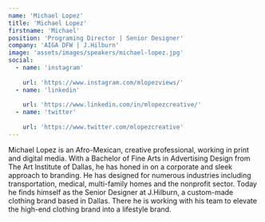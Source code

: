 ```yaml
---
name: 'Michael Lopez'
title: 'Michael Lopez'
firstname: 'Michael'
position: 'Programing Director | Senior Designer'
company: 'AIGA DFW | J.Hilburn'
image: 'assets/images/speakers/michael-lopez.jpg'
social:
  - name: 'instagram'
    
    url: 'https://www.instagram.com/mlopezviews/'
  - name: 'linkedin'
    
    url: 'https://www.linkedin.com/in/mlopezcreative/'
  - name: 'twitter'
    
    url: 'https://www.twitter.com/mlopezcreative'
---
```


Michael Lopez is an Afro-Mexican, creative professional, working in print and digital media. With a Bachelor of Fine Arts in Advertising Design from The Art Institute of Dallas, he has honed in on a corporate and sleek approach to branding. He has designed for numerous industries including transportation, medical, multi-family homes and the nonprofit sector. Today he finds himself as the Senior Designer at J.Hilburn, a custom-made clothing brand based in Dallas. There he is working with his team to elevate the high-end clothing brand into a lifestyle brand.
